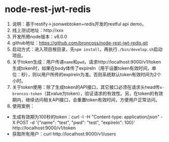 # node-rest-jwt-redis
1. 说明：基于restify＋jsonwebtoken+redis开发的restful api demo。
2. 线上测试地址：http://xxx
3. 开发所用node版本：v8.0.0
4. github地址：https://github.com/broncoss/node-rest-jwt-redis.git
5. 启动方式：进入项目根目录，先`npm install`，再执行`./bin/develop.sh`启动项目。
6. 关于token生成：用户传递`name`和`pwd`，请求http://localhost:9000/v1/token生成token时，如果在body体传了expireIn（用于设置token有效时间，单位：秒），则以用户所传的expireIn为准。否则系统默认token有效时间为2个小时。
7. 关于token使用：除了生成token的API接口，其它接口必须在请求头head传`x-broncos-token`（其value为token），验证请求的有效性。另，在token的有效期内，继续访问相关API接口，会重置token有效时间，方便用户正常访问。
8. 使用案例：

- 生成有效期为100秒的token：curl -l -H "Content-type: application/json" -X POST -d '{"name": "test", "pwd": "test", "expireIn": 100}' http://localhost:9000/v1/token
- 获取所有用户：curl http://localhost:9000/v1/users

